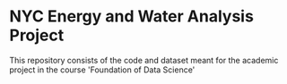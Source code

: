 # NYC Energy and Water Analysis Project

This repository consists of the code and dataset meant for the academic project in the course 'Foundation of Data Science' 
